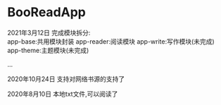 # BooReadApp

2021年3月12日
完成模块拆分:   
    app-base:共用模块封装
    app-reader:阅读模块
    app-write:写作模块(未完成)
    app-theme:主题模块(未完成)
    
...

2020年10月24日
支持对网络书源的支持了

2020年8月10日
本地txt文件,可以阅读了